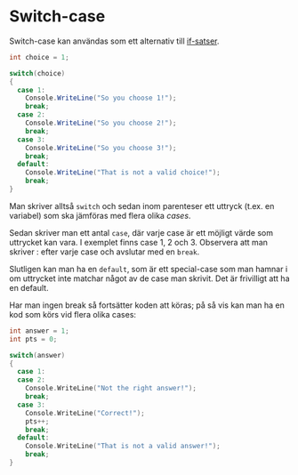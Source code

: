 # Switch-case

Switch-case kan användas som ett alternativ till [if-satser](if-satser.md).

```csharp
int choice = 1;

switch(choice)
{
  case 1:
    Console.WriteLine("So you choose 1!");
    break;
  case 2:
    Console.WriteLine("So you choose 2!");
    break;
  case 3:
    Console.WriteLine("So you choose 3!");
    break;
  default:
    Console.WriteLine("That is not a valid choice!");
    break;
}
```

Man skriver alltså `switch` och sedan inom parenteser ett uttryck (t.ex. en variabel) som ska jämföras med flera olika _cases_.

Sedan skriver man ett antal `case`, där varje case är ett möjligt värde som uttrycket kan vara. I exemplet finns case 1, 2 och 3. Observera att man skriver : efter varje case och avslutar med en `break`.

Slutligen kan man ha en `default`, som är ett special-case som man hamnar i om uttrycket inte matchar något av de case man skrivit. Det är frivilligt att ha en default.

Har man ingen break så fortsätter koden att köras; på så vis kan man ha en kod som körs vid flera olika cases:

```cpp
int answer = 1;
int pts = 0;

switch(answer)
{
  case 1:
  case 2:
    Console.WriteLine("Not the right answer!");
    break;
  case 3:
    Console.WriteLine("Correct!");
    pts++;
    break;
  default:
    Console.WriteLine("That is not a valid answer!");
    break;
}
```
